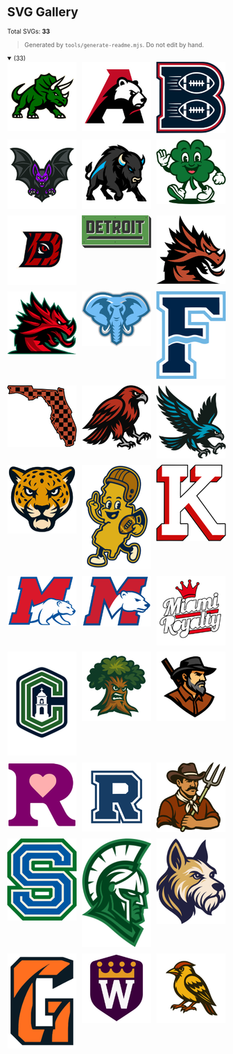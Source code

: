 # SVG Gallery

Total SVGs: **33**

> Generated by `tools/generate-readme.mjs`. Do not edit by hand.


<details open>
<summary> (33)</summary>

<div style="display:flex;flex-wrap:wrap;gap:12px;align-items:flex-start;">
<a href="svgs/Triceratops.svg" title="svgs/Triceratops.svg"><img src="svgs/Triceratops.svg" alt="svgs/Triceratops.svg" width="160" /></a>
<a href="svgs/a%20bear.svg" title="svgs/a bear.svg"><img src="svgs/a%20bear.svg" alt="svgs/a bear.svg" width="160" /></a>
<a href="svgs/b.svg" title="svgs/b.svg"><img src="svgs/b.svg" alt="svgs/b.svg" width="160" /></a>
<a href="svgs/bat.svg" title="svgs/bat.svg"><img src="svgs/bat.svg" alt="svgs/bat.svg" width="160" /></a>
<a href="svgs/bull%20bison.svg" title="svgs/bull bison.svg"><img src="svgs/bull%20bison.svg" alt="svgs/bull bison.svg" width="160" /></a>
<a href="svgs/clover.svg" title="svgs/clover.svg"><img src="svgs/clover.svg" alt="svgs/clover.svg" width="160" /></a>
<a href="svgs/d%20tiger.svg" title="svgs/d tiger.svg"><img src="svgs/d%20tiger.svg" alt="svgs/d tiger.svg" width="160" /></a>
<a href="svgs/detroit.svg" title="svgs/detroit.svg"><img src="svgs/detroit.svg" alt="svgs/detroit.svg" width="160" /></a>
<a href="svgs/dragon%201.svg" title="svgs/dragon 1.svg"><img src="svgs/dragon%201.svg" alt="svgs/dragon 1.svg" width="160" /></a>
<a href="svgs/dragon%202.svg" title="svgs/dragon 2.svg"><img src="svgs/dragon%202.svg" alt="svgs/dragon 2.svg" width="160" /></a>
<a href="svgs/elephant.svg" title="svgs/elephant.svg"><img src="svgs/elephant.svg" alt="svgs/elephant.svg" width="160" /></a>
<a href="svgs/f%20wave.svg" title="svgs/f wave.svg"><img src="svgs/f%20wave.svg" alt="svgs/f wave.svg" width="160" /></a>
<a href="svgs/fl-checker.svg" title="svgs/fl-checker.svg"><img src="svgs/fl-checker.svg" alt="svgs/fl-checker.svg" width="160" /></a>
<a href="svgs/hawk%201.svg" title="svgs/hawk 1.svg"><img src="svgs/hawk%201.svg" alt="svgs/hawk 1.svg" width="160" /></a>
<a href="svgs/hawk%202.svg" title="svgs/hawk 2.svg"><img src="svgs/hawk%202.svg" alt="svgs/hawk 2.svg" width="160" /></a>
<a href="svgs/jaguar.svg" title="svgs/jaguar.svg"><img src="svgs/jaguar.svg" alt="svgs/jaguar.svg" width="160" /></a>
<a href="svgs/jersey.svg" title="svgs/jersey.svg"><img src="svgs/jersey.svg" alt="svgs/jersey.svg" width="160" /></a>
<a href="svgs/k.svg" title="svgs/k.svg"><img src="svgs/k.svg" alt="svgs/k.svg" width="160" /></a>
<a href="svgs/m%20bear%202.svg" title="svgs/m bear 2.svg"><img src="svgs/m%20bear%202.svg" alt="svgs/m bear 2.svg" width="160" /></a>
<a href="svgs/m%20bear.svg" title="svgs/m bear.svg"><img src="svgs/m%20bear.svg" alt="svgs/m bear.svg" width="160" /></a>
<a href="svgs/miami%20royalty.svg" title="svgs/miami royalty.svg"><img src="svgs/miami%20royalty.svg" alt="svgs/miami royalty.svg" width="160" /></a>
<a href="svgs/mission%20c.svg" title="svgs/mission c.svg"><img src="svgs/mission%20c.svg" alt="svgs/mission c.svg" width="160" /></a>
<a href="svgs/oak%20WIP.svg" title="svgs/oak WIP.svg"><img src="svgs/oak%20WIP.svg" alt="svgs/oak WIP.svg" width="160" /></a>
<a href="svgs/pioneer.svg" title="svgs/pioneer.svg"><img src="svgs/pioneer.svg" alt="svgs/pioneer.svg" width="160" /></a>
<a href="svgs/r%20heart.svg" title="svgs/r heart.svg"><img src="svgs/r%20heart.svg" alt="svgs/r heart.svg" width="160" /></a>
<a href="svgs/r.svg" title="svgs/r.svg"><img src="svgs/r.svg" alt="svgs/r.svg" width="160" /></a>
<a href="svgs/ranchhand.svg" title="svgs/ranchhand.svg"><img src="svgs/ranchhand.svg" alt="svgs/ranchhand.svg" width="160" /></a>
<a href="svgs/s.svg" title="svgs/s.svg"><img src="svgs/s.svg" alt="svgs/s.svg" width="160" /></a>
<a href="svgs/spartan%202.svg" title="svgs/spartan 2.svg"><img src="svgs/spartan%202.svg" alt="svgs/spartan 2.svg" width="160" /></a>
<a href="svgs/terrier.svg" title="svgs/terrier.svg"><img src="svgs/terrier.svg" alt="svgs/terrier.svg" width="160" /></a>
<a href="svgs/tiger%20g.svg" title="svgs/tiger g.svg"><img src="svgs/tiger%20g.svg" alt="svgs/tiger g.svg" width="160" /></a>
<a href="svgs/w%20crown.svg" title="svgs/w crown.svg"><img src="svgs/w%20crown.svg" alt="svgs/w crown.svg" width="160" /></a>
<a href="svgs/yellowhammer.svg" title="svgs/yellowhammer.svg"><img src="svgs/yellowhammer.svg" alt="svgs/yellowhammer.svg" width="160" /></a>
</div>

</details>
